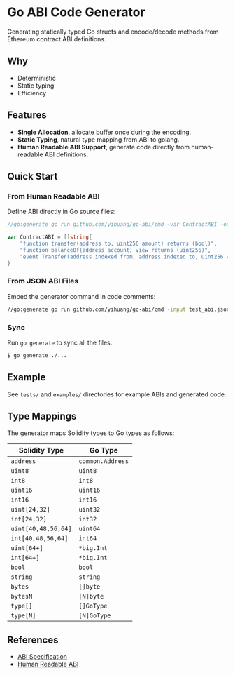 # Go ABI Code Generator

Generating statically typed Go structs and encode/decode methods from Ethereum contract ABI definitions.

## Why

- Deterministic
- Static typing
- Efficiency

## Features

- **Single Allocation**,  allocate buffer once during the encoding.
- **Static Typing**, natural type mapping from ABI to golang.
- **Human Readable ABI Support**, generate code directly from human-readable ABI definitions.

## Quick Start

### From Human Readable ABI

Define ABI directly in Go source files:

```go
//go:generate go run github.com/yihuang/go-abi/cmd -var ContractABI -output contract.abi.go

var ContractABI = []string{
    "function transfer(address to, uint256 amount) returns (bool)",
    "function balanceOf(address account) view returns (uint256)",
    "event Transfer(address indexed from, address indexed to, uint256 value)",
}
```

### From JSON ABI Files

Embed the generator command in code comments:

```bash
//go:generate go run github.com/yihuang/go-abi/cmd -input test_abi.json -output test_abi.abi.go
```

### Sync

Run `go generate` to sync all the files.

```bash
$ go generate ./...
```

## Example

See `tests/` and `examples/` directories for example ABIs and generated code.

## Type Mappings

The generator maps Solidity types to Go types as follows:

| Solidity Type | Go Type |
|---------------|---------|
| `address` | `common.Address` |
| `uint8` | `uint8` |
| `int8` | `int8` |
| `uint16` | `uint16` |
| `int16` | `int16` |
| `uint[24,32]` | `uint32` |
| `int[24,32]` | `int32` |
| `uint[40,48,56,64]` | `uint64` |
| `int[40,48,56,64]` | `int64` |
| `uint[64+]` | `*big.Int` |
| `int[64+]` | `*big.Int` |
| `bool` | `bool` |
| `string` | `string` |
| `bytes` | `[]byte` |
| `bytesN` | `[N]byte` |
| `type[]` | `[]GoType` |
| `type[N]` | `[N]GoType` |

## References

* [ABI Specification](https://github.com/argotorg/solidity/blob/v0.8.30/docs/abi-spec.rst)
* [Human Readable ABI](https://abitype.dev/api/human)
